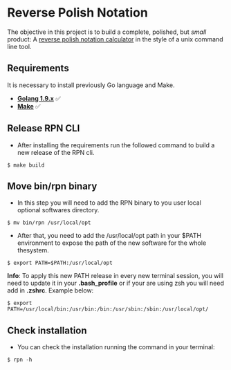 # Reverse Polish Notation

The objective in this project is to build a complete, polished, but _small_ product: A 
[reverse polish notation calculator](https://en.wikipedia.org/wiki/Reverse_Polish_notation) in the style of a unix command line tool.

## Requirements ###

It is necessary to install previously Go language and Make.

* **[Golang 1.9.x](https://go.dev/doc/install)** :white_check_mark:
* **[Make](https://www.gnu.org/software/make/#download)** :white_check_mark:

## Release RPN CLI
- After installing the requirements run the followed command to build a new release of the RPN cli.
```console
$ make build
```
## Move bin/rpn binary
- In this step you will need to add the RPN binary to you user local optional softwares directory.
```console
$ mv bin/rpn /usr/local/opt
```
- After that, you need to add the /usr/local/opt path in your $PATH environment to expose the path of the new software for the whole thesystem.
```console
$ export PATH=$PATH:/usr/local/opt
```
**Info**: To apply this new PATH release in every new terminal session, you will need to update it in your **.bash_profile** or if your are using zsh you will need add in **.zshrc**. Example below:
```console
$ export PATH=/usr/local/bin:/usr/bin:/bin:/usr/sbin:/sbin:/usr/local/opt/
```

## Check installation
- You can check the installation running the command in your terminal:
```console
$ rpn -h
```

